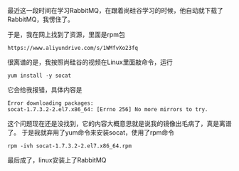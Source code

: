 最近这一段时间在学习RabbitMQ，在跟着尚硅谷学习的时候，他自动就下载了RabbitMQ，我愣住了。

于是，我在网上找到了资源，里面是rpm包
```
https://www.aliyundrive.com/s/1WMfvXo23fq
```
很离谱的是，我按照尚硅谷的视频在Linux里面敲命令，运行
```
yum install -y socat
```
它会给我报错，具体内容是
```
Error downloading packages:
socat-1.7.3.2-2.el7.x86_64: [Errno 256] No more mirrors to try.
```
这个问题现在还是没找到，它的内容大概意思就是说我的镜像出毛病了，真是离谱了。
于是我就弃用了yum命令来安装socat，使用了rpm命令
```
rpm -ivh socat-1.7.3.2-2.el7.x86_64.rpm
```
最后成了，linux安装上了RabbitMQ